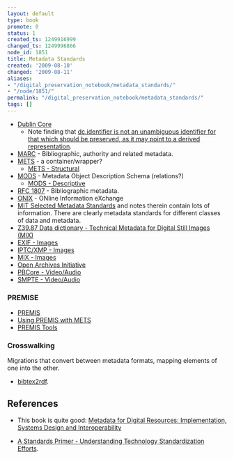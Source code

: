 ```yaml
---
layout: default
type: book
promote: 0
status: 1
created_ts: 1249916999
changed_ts: 1249996866
node_id: 1851
title: Metadata Standards
created: '2009-08-10'
changed: '2009-08-11'
aliases:
- "/digital_preservation_notebook/metadata_standards/"
- "/node/1851/"
permalink: "/digital_preservation_notebook/metadata_standards/"
tags: []
---
```

- [Dublin Core](http://dublincore.org/)
  - Note finding that [dc.identifier is not an unambiguous identifier for that which should be preserved, as it may point to a derived representation](http://libtechissues.blogspot.com/2006/12/digital-preservation-using-oai-pmh-as.html).
- [MARC](http://www.loc.gov/marc/) - Bibliographic, authority and related metadata.
- [METS](http://www.loc.gov/standards/mets/) - a container/wrapper?
  - [METS - Structural](http://www.loc.gov/standards/mets/METSOverview.v2.html)
- [MODS](http://www.loc.gov/standards/mods/) - Metadata Object Description Schema (relations?)
  - [MODS - Descriptive](http://www.loc.gov/standards/mods/)
- [RFC 1807](http://rfc.net/rfc1807.html) - Bibliographic metadata.
- [ONIX](http://libraries.mit.edu/guides/subjects/metadata/standards/onix.html) - ONline Information eXchange
- [MIT Selected Metadata Standards](http://libraries.mit.edu/guides/subjects/metadata/standards.html) and notes therein contain lots of information. There are clearly metadata standards for different classes of data and metadata.
- [Z39.87 Data dictionary - Technical Metadata for Digital Still Images (MIX)](http://www.loc.gov/standards/mix/)
- [EXIF - Images](http://www.jeita.or.jp/)
- [IPTC/XMP - Images](http://www.iptc.org/IPTC4XMP/)
- [MIX - Images](http://www.niso.org/standards/resources/Z39_87_trial_use.pdf)
- [Open Archives Initiative](http://www.openarchives.org/)
- [PBCore - Video/Audio](http://www.utah.edu/cpbmetadata/)
- [SMPTE - Video/Audio](http://www.smpte-ra.org/mdd)


### PREMISE ###

* [PREMIS](http://www.loc.gov/standards/premis/)
* [Using PREMIS with METS](http://www.loc.gov/standards/premis/premis-mets.html)
* [PREMIS Tools](http://www.loc.gov/standards/premis/tools.html)

### Crosswalking ###

Migrations that convert between metadata formats, mapping elements of one into the other.

 * [bibtex2rdf](http://www.l3s.de/~siberski/bibtex2rdf/).


## References ##

* This book is quite good: <a href="http://www.amazon.co.uk/gp/product/1843343010?ie=UTF8&tag=anjacksonnet-21&linkCode=as2&camp=1634&creative=6738&creativeASIN=1843343010">Metadata for Digital Resources: Implementation, Systems Design and Interoperability</a><img src="http://www.assoc-amazon.co.uk/e/ir?t=anjacksonnet-21&l=as2&o=2&a=1843343010" width="1" height="1" border="0" alt="" style="border:none !important; margin:0px !important;" />

* [A Standards Primer - Understanding Technology Standardization Efforts](http://stephesblog.blogs.com/my_weblog/2008/04/a-standards-pri.html).



